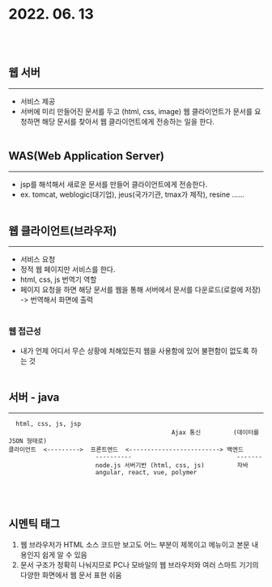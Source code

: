# 2022. 06. 13
<br /><br />

## 웹 서버 
-----
- 서비스 제공
- 서버에 미리 만들어진 문서를 두고 (html, css, image) 웹 클라이언트가 문서를 요청하면 해당 문서를 찾아서 웹 클라이언트에게 전송하는 일을 한다.
<br /><br />

## WAS(Web Application Server)
-----
- jsp를 해석해서 새로운 문서를 만들어 클라이언트에게 전송한다.
- ex. tomcat, weblogic(대기업), jeus(국가기관, tmax가 제작), resine ......
<br /><br />

## 웹 클라이언트(브라우저)
----- 
- 서비스 요청
- 정적 웹 페이지만 서비스를 한다. 
- html, css, js 번역기 역할
- 페이지 요청을 하면 해당 문서를 웹을 통해 서버에서 문서를 다운로드(로컬에 저장) -> 번역해서 화면에 출력
<br /><br />

### 웹 접근성
- 내가 언제 어디서 무슨 상황에 처해있든지 웹을 사용함에 있어 불편함이 없도록 하는 것
<br /><br />
## 서버 - java
-----
      html, css, js, jsp
                                                 Ajax 통신         (데이터를 JSON 형태로)
    클라이언트  <--------->  프론트엔드  <-------------------------> 백엔드
                            ----------                             -------
                            node.js 서버기반 (html, css, js)         자바
                            angular, react, vue, polymer

<br /><br />
## 시멘틱 태그

<ol>
  <li>웹 브라우저가 HTML 소스 코드만 보고도 어느 부분이 제목이고 메뉴이고 본문 내용인지 쉽게 알 수 있음</li>
  <li>문서 구조가 정확히 나눠지므로 PC나 모바일의 웹 브라우저와 여러 스마트 기기의 다양한 화면에서 웹 문서 표현 쉬움</li>
